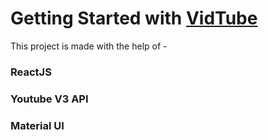 # Getting Started with [VidTube](https://vid-tube.netlify.app)

This project is made with the help of - 
### ReactJS
### Youtube V3 API 
### Material UI
